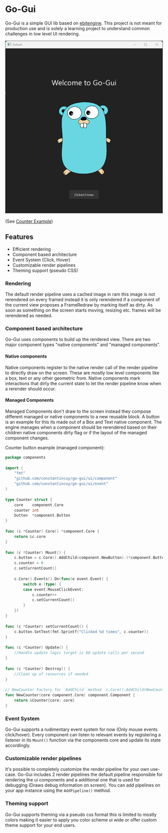 # Go-Gui

Go-Gui is a simple GUI lib based on [ebitengine](https://ebitengine.org/).
This project is not meant for production use and is solely a learning project to understand
common challenges in low level UI rendering.

![Go Gui Example](assets/go-gui-example.png)

(See [Counter Example](example/counter))

## Features
- Efficient rendering
- Component based architecture
- Event System (Click, Hover)
- Customizable render pipelines
- Theming support (pseudo CSS)

### Rendering
The default render pipeline uses a cached image in ram this image is not rerendered on every framed
instead it is only rerendered if a component of the current view proposes a FrameRedraw by marking itself as dirty.
As soon as something on the screen starts moving, resizing etc. frames will be rerendered as needed.

### Component based architecture
Go-Gui uses components to build up the rendered view. 
There are two major component types "native components" and "managed components".

#### Native components
Native components register to the native render call of the render pipeline to 
directly draw on the screen. These are mostly low level components like a box, text
or any other geometric from. Native components mark interactions that dirty the current state 
to let the render pipeline know when a rerender should occur.

#### Managed Components
Managed Components don't draw to the screen instead they compose different managed or native components
to a new reusable block. A button is an example for this its made out of a Box and Text native component.
The engine manages when a component should be rerendered based on their children native components dirty flag or if the layout of the
managed component changes.

Counter button example (managed component):
```go
package components

import (
	"fmt"
	"github.com/constantincuy/go-gui/ui/component"
	"github.com/constantincuy/go-gui/ui/event"
)

type Counter struct {
	core    component.Core
	counter int
	button  *component.Button
}

func (c *Counter) Core() *component.Core {
	return &c.core
}

func (c *Counter) Mount() {
	c.button = c.Core().AddChild(component.NewButton).(*component.Button)
	c.counter = 0
	c.setCurrentCount()

	c.Core().Events().On(func(e event.Event) {
		switch e.(type) {
		case event.MouseClickEvent:
			c.counter++
			c.setCurrentCount()
		}
	})
}

func (c *Counter) setCurrentCount() {
	c.button.SetText(fmt.Sprintf("Clicked %d times", c.counter))
}

func (c *Counter) Update() {
	//Handle update logic target is 60 update calls per second
}

func (c *Counter) Destroy() {
	//Clean up of resources if needed
}

// NewCounter Factory for `AddChild` method `c.Core().AddChild(NewCounter)`
func NewCounter(core component.Core) component.Component {
	return &Counter{core: core}
}

```

### Event System
Go-Gui supports a rudimentary event system for now (Only mouse events click/hover).
Every component can listen to relevant events by registering a listener in its `Mount()` function via the components 
core and update its state accordingly.

### Customizable render pipelines
It's possible to completely customize the render pipeline for your own use-case. Go-Gui includes 2 render pipelines
the default pipeline responsible for rendering the ui components and a additional one that is used for debugging (Draws debug information on screen).
You can add pipelines on your app instance using the `AddPipeline()` method.

### Theming support
Go-Gui supports theming via a pseudo css format this is limited to mostly colors making it easier to apply
you color scheme ui wide or offer custom theme support for your end users.